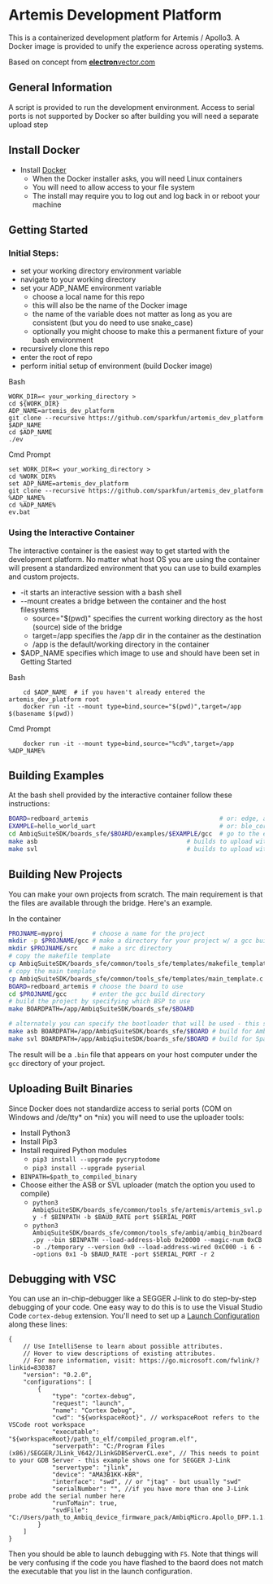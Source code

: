 # Artemis Development Platform
This is a containerized development platform for Artemis / Apollo3. A Docker image is provided to unify the experience across operating systems.

Based on concept from [**electron**vector.com](http://www.electronvector.com/blog/simple-embedded-build-environments-with-docker)

## General Information
A script is provided to run the development environment. 
Access to serial ports is not supported by Docker so after building you will need a separate upload step

## Install Docker
* Install [Docker](https://hub.docker.com/?overlay=onboarding)
   * When the Docker installer asks, you will need Linux containers
   * You will need to allow access to your file system
   * The install may require you to log out and log back in or reboot your machine

## Getting Started
### Initial Steps: 
* set your working directory environment variable
* navigate to your working directory
* set your ADP_NAME environment variable
    * choose a local name for this repo 
    * this will also be the name of the Docker image 
    * the name of the variable does not matter as long as you are consistent (but you do need to use snake_case) 
    * optionally you might choose to make this a permanent fixture of your bash environment
* recursively clone this repo
* enter the root of repo
* perform initial setup of environment (build Docker image)


Bash
```
WORK_DIR=< your_working_directory >
cd ${WORK_DIR}
ADP_NAME=artemis_dev_platform
git clone --recursive https://github.com/sparkfun/artemis_dev_platform $ADP_NAME
cd $ADP_NAME
./ev
```


Cmd Prompt
```
set WORK_DIR=< your_working_directory >
cd %WORK_DIR%
set ADP_NAME=artemis_dev_platform
git clone --recursive https://github.com/sparkfun/artemis_dev_platform %ADP_NAME%
cd %ADP_NAME%
ev.bat
```

### Using the Interactive Container
The interactive container is the easiest way to get started with the development platform.
No matter what host OS you are using the container will present a standardized environment that you can use to build examples and custom projects.

* -it starts an interactive session with a bash shell
* --mount creates a bridge between the container and the host filesystems
    * source="$(pwd)" specifies the current working directory as the host (source) side of the bridge
    * target=/app specifies the /app dir in the container as the destination
    * /app is the default/working directory in the container
* $ADP_NAME specifies which image to use and should have been set in Getting Started

Bash
```
    cd $ADP_NAME  # if you haven't already entered the artemis_dev_platform root
    docker run -it --mount type=bind,source="$(pwd)",target=/app $(basename $(pwd))
```

Cmd Prompt
```
    docker run -it --mount type=bind,source="%cd%",target=/app %ADP_NAME%
```

## Building Examples
At the bash shell provided by the interactive container follow these instructions:
``` bash
BOARD=redboard_artemis                                    # or: edge, artemis_thing_plus, artemis_redboard_nano, artemis_redboard_atp etc...
EXAMPLE=hello_world_uart                                  # or: ble_cordio_tag, blinky, tensorflow_micro_speech or other applicable example for board
cd AmbiqSuiteSDK/boards_sfe/$BOARD/examples/$EXAMPLE/gcc  # go to the example Makefile
make asb                                         # builds to upload with the Ambiq Secure Bootloader (protected + always avaialable)
make svl                                         # builds to upload with the SparkFun Variable Loader (can be overwritten + must be flashed to board first)
```

## Building New Projects
You can make your own projects from scratch. The main requirement is that the files are available through the bridge. Here's an example.

In the container 
``` bash
PROJNAME=myproj        # choose a name for the project
mkdir -p $PROJNAME/gcc # make a directory for your project w/ a gcc build folder
mkdir $PROJNAME/src    # make a src directory
# copy the makefile template
cp AmbiqSuiteSDK/boards_sfe/common/tools_sfe/templates/makefile_template.mk $PROJNAME/gcc/Makefile
# copy the main template
cp AmbiqSuiteSDK/boards_sfe/common/tools_sfe/templates/main_template.c $PROJNAME/src/main.c
BOARD=redboard_artemis # choose the board to use
cd $PROJNAME/gcc       # enter the gcc build directory
# build the project by specifying which BSP to use
make BOARDPATH=/app/AmbiqSuiteSDK/boards_sfe/$BOARD

# alternately you can specify the bootloader that will be used - this selects the appropriate linker script
make asb BOARDPATH=/app/AmbiqSuiteSDK/boards_sfe/$BOARD # build for Ambiq Secure Bootloader
make svl BOARDPATH=/app/AmbiqSuiteSDK/boards_sfe/$BOARD # build for SparkFun Variable Loader
```

The result will be a ```.bin``` file that appears on your host computer under the ```gcc``` directory of your project.

## Uploading Built Binaries
Since Docker does not standardize access to serial ports (COM on Windows and /de/tty* on *nix) you will need to use the uploader tools:

* Install Python3
* Install Pip3
* Install required Python modules
  * ```pip3 install --upgrade pycryptodome```
  * ```pip3 install --upgrade pyserial```
* ```BINPATH=$path_to_compiled_binary```
* Choose either the ASB or SVL uploader (match the option you used to compile)
  * ```python3 AmbiqSuiteSDK/boards_sfe/common/tools_sfe/artemis/artemis_svl.py -f $BINPATH -b $BAUD_RATE port $SERIAL_PORT```
  * ```python3 AmbiqSuiteSDK/boards_sfe/common/tools_sfe/ambiq/ambiq_bin2board.py --bin $BINPATH --load-address-blob 0x20000 --magic-num 0xCB -o ./temporary --version 0x0 --load-address-wired 0xC000 -i 6 --options 0x1 -b $BAUD_RATE -port $SERIAL_PORT -r 2```

## Debugging with VSC
You can use an in-chip-debugger like a SEGGER J-link to do step-by-step debugging of your code. One easy way to do this is to use the Visual Studio Code ```cortex-debug``` extension. You'll need to set up a [Launch Configuration](https://code.visualstudio.com/docs/editor/debugging#_launch-configurations) along these lines:

```
{
    // Use IntelliSense to learn about possible attributes.
    // Hover to view descriptions of existing attributes.
    // For more information, visit: https://go.microsoft.com/fwlink/?linkid=830387
    "version": "0.2.0",
    "configurations": [
        {
            "type": "cortex-debug",
            "request": "launch",
            "name": "Cortex Debug",
            "cwd": "${workspaceRoot}", // workspaceRoot refers to the VSCode root workspace
            "executable": "${workspaceRoot}/path_to_elf/compiled_program.elf",
            "serverpath": "C:/Program Files (x86)/SEGGER/JLink_V642/JLinkGDBServerCL.exe", // This needs to point to your GDB Server - this example shows one for SEGGER J-Link
            "servertype": "jlink",
            "device": "AMA3B1KK-KBR",
            "interface": "swd", // or "jtag" - but usually "swd"
            "serialNumber": "", //if you have more than one J-Link probe add the serial number here 
            "runToMain": true,
            "svdFile": "C:/Users/path_to_Ambiq_device_firmware_pack/AmbiqMicro.Apollo_DFP.1.1.0/SVD/apollo3.svd",
        }
    ]
}
```

Then you should be able to launch debugging with ```F5```. Note that things will be very confusing if the code you have flashed to the baord does not match the executable that you list in the launch configuration. 
